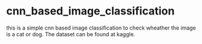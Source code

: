 # cnn_based_image_classification

this is a simple cnn based image classification to check wheather the image is a cat or dog. The dataset can be found at kaggle.
